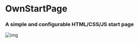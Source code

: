 # OwnStartPage
### A simple and configurable HTML/CSS/JS start page
![img](https://i.imgur.com/XjddAgr.png)
